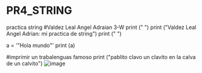 # PR4_STRING
practica string
#Valdez Leal Angel Adraian 3-W
print (" ")
print ("Valdez Leal Angel Adrian: mi practica de string")
print (" ")

a = '"Hola mundo"'
print (a)

#imprimir un trabalenguas famoso
print ("pablito clavo un clavito en la calva de un calvito")
![image](https://github.com/user-attachments/assets/93546e10-16bf-43ed-ab2b-f63827c702fc)

